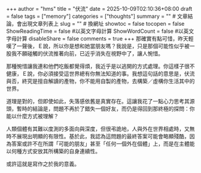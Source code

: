 +++
author = "hms"
title = "伏流"
date = 2025-10-09T02:10:36+08:00
draft = false
tags = ["memory"]
categories = ["thoughts"]
summary = ""  # 文章結論，會出現文章列表上
slug = ""      # 換網址
showtoc = false
tocopen = false
ShowReadingTime = false #以英文字母計算
ShowWordCount = false #以英文字母計算
disableShare = false
comments = true
+++
那確實有點可惜，昨天輕嘆了一聲後，Ｅ說，所以你是想和她當朋友嗎？我說是，只是那個可能性似乎被一股我不願碰觸的伏流推著向前，已近乎消失在視野中了，讓人惋惜。

那種惋惜讓我連和他們吃飯都覺得煩，我近乎是以逃開的方式處理。你這樣子很不健康，Ｅ說，你必須接受這世界總有你無法知道的事。我想這句話的意思是，伏流與否，終究是擅自解讀的產物，你不能用自製的產物，去構築／虛構你生活其中的世界。

道理是對的，但即使如此，失落感依舊是真實存在。這讓我花了一點心力思考其源頭，暫時的結論是，問題不再於了錯失一個好友，而仍是得回到那終極的探問：你能以什麼方式被理解？

人類個體有其難以度測的多面向與深度，但很弔詭地，人與外在世界相處時，又無時不展現出明顯的有限性。基於此，我認為這問題的最終答案可能會略顯殘酷，因為答案或許不在所謂「可能的朋友」甚至「任何一個外在個體」上，而是在主體能以何種方式安放其所構築的自身連續性。

或許這就是寫作之於我的意義。
